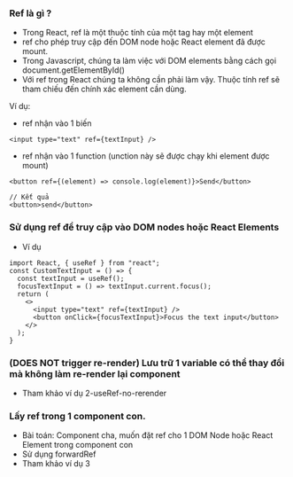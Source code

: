 ### Ref là gì ?

-   Trong React, ref là một thuộc tính của một tag hay một element
-   ref cho phép truy cập đến DOM node hoặc React element đã được mount.
-   Trong Javascript, chúng ta làm việc với DOM elements bằng cách gọi document.getElementById()
-   Với ref trong React chúng ta không cần phải làm vậy.
    Thuộc tính ref sẽ tham chiếu đến chính xác element cần dùng.

Ví dụ:

-   ref nhận vào 1 biến

```angular2html
<input type="text" ref={textInput} />
```

-   ref nhận vào 1 function (unction này sẽ được chạy khi element được mount)

```angular2html
<button ref={(element) => console.log(element)}>Send</button>

// Kết quả
<button>send</button>
```

### Sử dụng ref để truy cập vào DOM nodes hoặc React Elements

-   Ví dụ

```angular2html
import React, { useRef } from "react";
const CustomTextInput = () => {
  const textInput = useRef();
  focusTextInput = () => textInput.current.focus();
  return (
    <>
      <input type="text" ref={textInput} />
      <button onClick={focusTextInput}>Focus the text input</button>
    </>
  );
}
```

### (DOES NOT trigger re-render) Lưu trữ 1 variable có thể thay đổi mà không làm re-render lại component

-   Tham khảo ví dụ 2-useRef-no-rerender

### Lấy ref trong 1 component con.

-   Bài toán: Component cha, muốn đặt ref cho 1 DOM Node hoặc React Element trong component con
-   Sử dụng forwardRef
-   Tham khảo ví dụ 3
